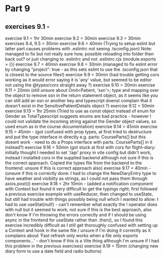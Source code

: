 # Part 9

## exercises 9.1 -

exercise 9.1 = 1hr 30min
exercise 9.2 = 30min
exercise 9.3 = 30min
exercises 9.4, 9.5 = 30min
exercise 9.6 = 40min
(Trying to setup eslint but latter part causes problems with .eslintrc not seeing .tsconfig.json)
Note: managed to fix but not really sure how, possible reloading into folder then back out? or just changing to .eslintrc and not .eslintrc.cjs (module.exports = {})
exercise 9.7 = 40min
exercise 9.8 = 30min (managed to fix eslint error by changing "project": true - as this sets eslint to use the .tsconfig.json that is closest to the source files!)
exercise 9.9 = 30min (had trouble getting cors working as it would error saying it is 'any' value, but seemed to be editor not using the @types/cors straight away ?)
exercise 9.10 = 30min
exercise 9.11 = 20min (still unsure about Omit<Patient, 'ssn'>; type and mapping over the object to remove ssn in the return statement object, as it seems like you can still add an ssn or another key and typescript doenst complain that it doesn't exist in the SensitivePatientDetails object ?)
exercise 9.12 = 50min
exercise 9.13 = 1hr 25min (Tried to use as const object instead of enum for Gender as TotalTypescript suggests enums are bad practice - however I could not validate the incoming string against the Gender object values, so used enum as in the course documentation)
exercise 9.14 = 45min
exercise 9.15 = 45min - (got confused with prop types, at first tried to destructure and put the type interface in directly e.g. parts: CourseParts[] but this doesnt work - need to do a Props interface with parts: CourseParts[] in it instead?)
exercise 9.16 = 50min (got stuck at first with cors for flight-diary: initially thought I needed to set '/api' proxy in vite config but didn't work, instead I installed cors in the supplied backend although not sure if this is the correct approach. Copied the types file from the backend to the frontend: unsure if this is correct approach also)
exercise 9.17 = 40min - (unsure if this is correctly done: I had to change the NewDiaryEntry type to have weather and visibilty as strings, as I could not pass them through axios.post())
exercise 9.18 = 2hr 10min - (added a notification component with Context but found it very difficult to get the typings right; first followed a previous exercise example with useReducer, then changed to useState, but still had trouble with things possibly being null which I wanted to allow: I had to use useStat(null!) - can't remember what exactly the ! operator does with null but it seemed to work; not sure if this is the best approach, also don't know if I'm throwing the errors correctly and if I should be using async in the frontend for useState rather than .then(), so I found this exercise incredibly difficult as I still get thoroughly confused with setting up a Context and hook in the same file / unsure if I'm doing it correctly as it complains about 'Fast refresh only works when a file only exports components...' - don't know if this is a Vite thing although I'm unsure if I had this problem in the previous exercises)
exercise 9.19 = 15min (changing new diary form to use a date field and radio buttons)

